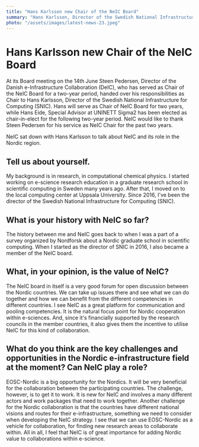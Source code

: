 ```yaml
---
title: "Hans Karlsson new Chair of the NeIC Board"
summary: "Hans Karlsson, Director of the Swedish National Infrastructure for Computing (SNIC), will serve a two-year term from the 14th June 2019. Hans Eide from UNINETT Sigma2 was elected Vice-Chair."
photo: "/assets/images/latest-news-23.jpeg"
---
```


Hans Karlsson new Chair of the NeIC Board
===============================

At its Board meeting on the 14th June Steen Pedersen, Director of the Danish e-Infrastructure Collaboration (DeIC), who has served as Chair of the NeIC Board for a two-year period, handed over his responsibilities as Chair to Hans Karlsson, Director of the Swedish National Infrastructure for Computing (SNIC). Hans will serve as Chair of NeIC Board for two years, while Hans Eide, Special Advisor at UNINETT Sigma2 has been elected as chair-in-elect for the following two-year period. NeIC would like to thank Steen Pedersen for his service as NeIC Chair for the past two years.

NeIC sat down with Hans Karlsson to talk about NeIC and its role in the Nordic region. 

## Tell us about yourself.
My background is in research, in computational chemical physics. I started working on e-science research education in a graduate research school in scientific computing in Sweden many years ago. After that, I moved on to the local computing center at Uppsala University. Since 2016, I've been the director of the Swedish National Infrastructure for Computing (SNIC).
<br>
## What is your history with NeIC so far? 
The history between me and NeIC goes back to when I was a part of a survey organized by Nordforsk about a Nordic graduate school in scientific computing. When I started as the director of SNIC in 2016, I also became a member of the NeIC board.
<br>
## What, in your opinion, is the value of NeIC? 
The NeIC board in itself is a very good forum for open discussion between the Nordic countries. We can take up issues there and see what we can do together and how we can benefit from the different competencies in different countries. I see NeIC as a great platform for communication and pooling competencies. It is the natural focus point for Nordic cooperation within e-sciences. And, since it's financially supported by the research councils in the member countries, it also gives them the incentive to utilise NeIC for this kind of collaboration.
<br>
## What do you think are the key challenges and opportunities in the Nordic e-infrastructure field at the moment? Can NeIC play a role?
EOSC-Nordic is a big opportunity for the Nordics. It will be very beneficial for the collaboration between the participating countries. The challenge, however, is to get it to work. It is new for NeIC and involves a many different actors and work packages that need to work together. Another challenge for the Nordic collaboration is that the countries have different national visions and routes for their e-infrastructure, something we need to consider when developing the NeIC strategy. I see that we can use EOSC-Nordic as a vehicle for collaboration, for finding new research areas to collaborate within. All in all, I feel that NeIC is of great importance for adding Nordic value to collaborations within e-science.
